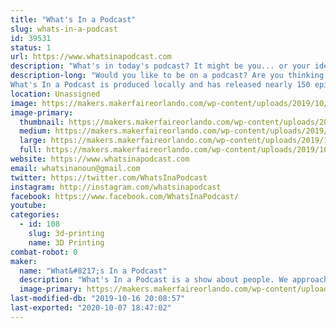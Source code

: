 ```yaml
---
title: "What's In a Podcast"
slug: whats-in-a-podcast
id: 39531
status: 1
url: https://www.whatsinapodcast.com
description: "What's in today's podcast? It might be you... or your idea for a great show! Come be on our \"Man on the Street\" segment or chat with us about how to make your own podcast. "
description-long: "Would you like to be on a podcast? Are you thinking about creating one of your own? What's In a Podcast invites participants to visit our booth to be a part of the podcast by answering a quick question or two on the microphone and be featured in our \"Man on the Street\" segment. We'll chat with you about your own ideas and discuss what it takes to create your own podcast. 
What's In a Podcast is produced locally and has released nearly 150 episodes over the past 3 years. We hope to meet you at the Faire!"
location: Unassigned
image: https://makers.makerfaireorlando.com/wp-content/uploads/2019/10/9DEDF7FB-A6AE-4295-9F67-1F4B10C00B12-1-1024x1024.png
image-primary:
  thumbnail: https://makers.makerfaireorlando.com/wp-content/uploads/2019/10/9DEDF7FB-A6AE-4295-9F67-1F4B10C00B12-1-150x150.png
  medium: https://makers.makerfaireorlando.com/wp-content/uploads/2019/10/9DEDF7FB-A6AE-4295-9F67-1F4B10C00B12-1-300x300.png
  large: https://makers.makerfaireorlando.com/wp-content/uploads/2019/10/9DEDF7FB-A6AE-4295-9F67-1F4B10C00B12-1-1024x1024.png
  full: https://makers.makerfaireorlando.com/wp-content/uploads/2019/10/9DEDF7FB-A6AE-4295-9F67-1F4B10C00B12-1.png
website: https://www.whatsinapodcast.com
email: whatsinanoun@gmail.com
twitter: https://twitter.com/WhatsInaPodcast
instagram: http://instagram.com/whatsinapodcast
facebook: https://www.facebook.com/WhatsInaPodcast/
youtube: 
categories:
  - id: 108
    slug: 3d-printing
    name: 3D Printing
combat-robot: 0
maker:
  name: "What&#8217;s In a Podcast"
  description: "What's In a Podcast is a show about people. We approach this subject by exploring various topics like Free Will, Giraffes, The NBA, Spiderman, a Sea World show about bubbles, etc. You might even hear yourself, or one of your friends featured in our \"Man on the Street\" segments."
  image-primary: https://makers.makerfaireorlando.com/wp-content/uploads/2019/10/9DEDF7FB-A6AE-4295-9F67-1F4B10C00B12-1024x1024.png
last-modified-db: "2019-10-16 20:08:57"
last-exported: "2020-10-07 18:47:02"
---
```

